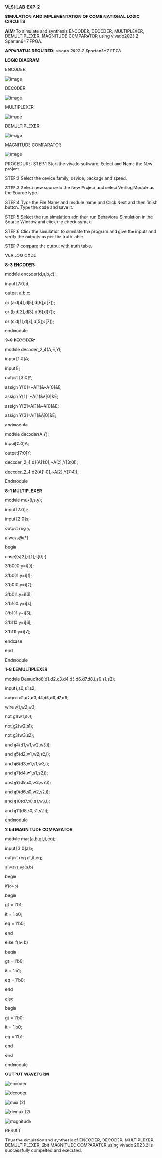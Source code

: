 **VLSI-LAB-EXP-2**

**SIMULATION AND IMPLEMENTATION OF  COMBINATIONAL LOGIC CIRCUITS**

**AIM:**
To simulate and synthesis ENCODER, DECODER, MULTIPLEXER, DEMULTIPLEXER, MAGNITUDE COMPARATOR using vivado2023.2 Spartan6=7 FPGA.

**APPARATUS REQUIRED:**
vivado 2023.2 Spartan6=7 FPGA

**LOGIC DIAGRAM**

ENCODER

![image](https://github.com/navaneethans/VLSI-LAB-EXP-2/assets/6987778/3cd1f95e-7531-4cad-9154-fdd397ac439e)


DECODER

![image](https://github.com/navaneethans/VLSI-LAB-EXP-2/assets/6987778/45a5e6cf-bbe0-4fd5-ac84-e5ad4477483b)


MULTIPLEXER

![image](https://github.com/navaneethans/VLSI-LAB-EXP-2/assets/6987778/427f75b2-8e67-44b9-ac45-a66651787436)


DEMULTIPLEXER

![image](https://github.com/navaneethans/VLSI-LAB-EXP-2/assets/6987778/1c45a7fc-08ac-4f76-87f2-c084e7150557)


MAGNITUDE COMPARATOR

![image](https://github.com/navaneethans/VLSI-LAB-EXP-2/assets/6987778/b2fe7a05-6bf7-4dcb-8f5d-28abbf7ea8c2)


  
PROCEDURE:
STEP:1 Start the vivado software, Select and Name the New project.

STEP:2 Select the device family, device, package and speed.  

STEP:3 Select new source in the New Project and select Verilog Module as the Source type.

STEP:4 Type the File Name and module name and Click Next and then finish button. Type the code and save it. 

STEP:5 Select the run simulation adn then run Behavioral Simulation in the Source Window and click the check syntax.  

STEP:6 Click the simulation to simulate the program and give the inputs and verify the outputs as per the truth table. 

STEP:7 compare the output with truth table.

VERILOG CODE

**8-3 ENCODER:** 

module encoder(d,a,b,c);

input [7:0]d;  

output a,b,c;

or (a,d[4],d[5],d[6],d[7]); 

or (b,d[2],d[3],d[6],d[7]); 

or (c,d[1],d[3],d[5],d[7]); 

endmodule

**3-8 DECODER:**

module decoder_2_4(A,E,Y); 

input [1:0]A; 

input E; 

output [3:0]Y; 

assign Y[0]=~A[1]&~A[0]&E; 

assign Y[1]=~A[1]&A[0]&E; 

assign Y[2]=A[1]&~A[0]&E; 

assign Y[3]=A[1]&A[0]&E; 

endmodule 

module decoder(A,Y); 

input[2:0]A; 

output[7:0]Y; 

decoder_2_4 d1(A[1:0],~A[2],Y[3:0]); 

decoder_2_4 d2(A[1:0],~A[2],Y[7:4]); 

Endmodule

**8-1 MULTIPLEXER**

module mux(i,s,y); 

input [7:0]i; 

input [2:0]s; 

output reg y; 

always@(*) 

begin 

case({s[2],s[1],s[0]}) 

3'b000:y=i[0]; 

3'b001:y=i[1]; 

3'b010:y=i[2]; 

3'b011:y=i[3]; 

3'b100:y=i[4]; 

3'b101:y=i[5];  

3'b110:y=i[6]; 

3'b111:y=i[7]; 

endcase 

end 

Endmodule 

**1-8 DEMULTIPLEXER**

module Demux1to8(d1,d2,d3,d4,d5,d6,d7,d8,i,s0,s1,s2); 

input i,s0,s1,s2; 

output d1,d2,d3,d4,d5,d6,d7,d8; 

wire w1,w2,w3; 

not g1(w1,s0); 

not g2(w2,s1); 

not g3(w3,s2); 

and g4(d1,w1,w2,w3,i); 

and g5(d2,w1,w2,s2,i); 

and g6(d3,w1,s1,w3,i); 

and g7(d4,w1,s1,s2,i); 

and g8(d5,s0,w2,w3,i); 

and g9(d6,s0,w2,s2,i); 

and g10(d7,s0,s1,w3,i); 

and g11(d8,s0,s1,s2,i); 

endmodule 

**2 bit MAGNITUDE COMPARATOR**

module mag(a,b,gt,it,eq); 

input [3:0]a,b; 

output reg gt,it,eq; 

always @(a,b) 

begin 

if(a>b) 

begin 

gt = 1'b1; 

it = 1'b0; 

eq = 1'b0; 

end 

else if(a<b)  

begin 

gt = 1'b0; 

it = 1'b1; 

eq = 1'b0; 

end 

else 

begin 

gt =  1'b0; 

it = 1'b0; 

eq = 1'b1; 

end 

end 

endmodule


  
**OUTPUT WAVEFORM**

![encoder](https://github.com/nithin2134/VLSI-LAB-EXP-2/assets/160302970/c5d48e14-3b54-4f94-b686-1a20d8083294)

![decoder](https://github.com/nithin2134/VLSI-LAB-EXP-2/assets/160302970/e3d57430-44e3-42d1-b68f-bb3a8c5469ac)

![mux (2)](https://github.com/nithin2134/VLSI-LAB-EXP-2/assets/160302970/f3238422-dff4-4274-970d-afdf5c76b7d7)

![demux (2)](https://github.com/nithin2134/VLSI-LAB-EXP-2/assets/160302970/9f51109a-5457-41d0-95f4-f85fc57e16bc)

![magnitude](https://github.com/nithin2134/VLSI-LAB-EXP-2/assets/160302970/45b01e03-b4cb-4ad5-a7dd-480547597c44)


RESULT

Thus the simulation and synthesis of ENCODER, DECODER, MULTIPLEXER, 
DEMULTIPLEXER, 2bit MAGNITUDE COMPARATOR using vivado 2023.2 is successfully compelted and executed.



